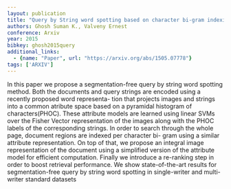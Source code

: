 ```yaml
---
layout: publication
title: "Query by String word spotting based on character bi-gram indexing"
authors: Ghosh Suman K., Valveny Ernest
conference: Arxiv
year: 2015
bibkey: ghosh2015query
additional_links:
  - {name: "Paper", url: "https://arxiv.org/abs/1505.07778"}
tags: ['ARXIV']
---
```

In this paper we propose a segmentation-free query by string word spotting method. Both the documents and query strings are encoded using a recently proposed word representa- tion that projects images and strings into a common atribute space based on a pyramidal histogram of characters(PHOC). These attribute models are learned using linear SVMs over the Fisher Vector representation of the images along with the PHOC labels of the corresponding strings. In order to search through the whole page, document regions are indexed per character bi- gram using a similar attribute representation. On top of that, we propose an integral image representation of the document using a simplified version of the attribute model for efficient computation. Finally we introduce a re-ranking step in order to boost retrieval performance. We show state-of-the-art results for segmentation-free query by string word spotting in single-writer and multi-writer standard datasets